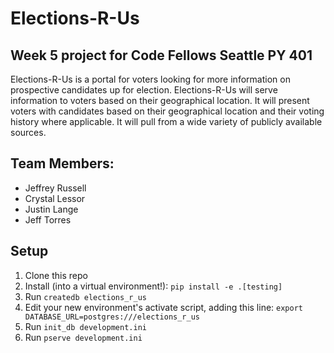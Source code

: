# Elections-R-Us
## Week 5 project for Code Fellows Seattle PY 401


Elections-R-Us is a portal for voters looking for more information on prospective candidates up for election.
Elections-R-Us will serve information to voters based on their geographical location. It will present voters
with candidates based on their geographical location and their voting history where applicable. It will pull
from a wide variety of publicly available sources.


## Team Members:
- Jeffrey Russell
- Crystal Lessor
- Justin Lange
- Jeff Torres

## Setup
1. Clone this repo
2. Install (into a virtual environment!): `pip install -e .[testing]`
3. Run `createdb elections_r_us`
4. Edit your new environment's activate script, adding this line:
`export DATABASE_URL=postgres:///elections_r_us`
5. Run `init_db development.ini`
6. Run `pserve development.ini`
